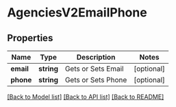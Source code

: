 # AgenciesV2EmailPhone

## Properties
Name | Type | Description | Notes
------------ | ------------- | ------------- | -------------
**email** | **string** | Gets or Sets Email | [optional] 
**phone** | **string** | Gets or Sets Phone | [optional] 

[[Back to Model list]](../../README.md#documentation-for-models) [[Back to API list]](../../README.md#documentation-for-api-endpoints) [[Back to README]](../../README.md)

